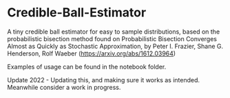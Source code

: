 # Credible-Ball-Estimator
A tiny credible ball estimator for easy to sample distributions, based on the probabilistic bisection method found on Probabilistic Bisection Converges Almost as Quickly as Stochastic Approximation, by Peter I. Frazier, Shane G. Henderson, Rolf Waeber (https://arxiv.org/abs/1612.03964)

Examples of usage can be found in the notebook folder.

Update 2022 - Updating this, and making sure it works as intended. Meanwhile consider a work in progress.